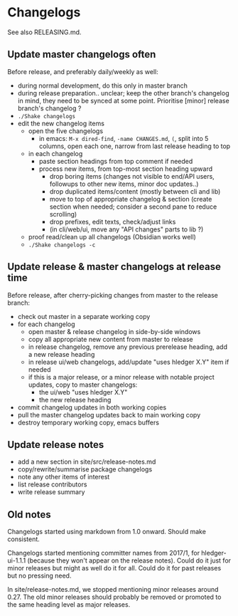 # Changelogs

<div class=pagetoc>

<!-- toc -->
</div>

See also RELEASING.md.

## Update master changelogs often
Before release, and preferably daily/weekly as well:
- during normal development, do this only in master branch
- during release preparation.. unclear; keep the other branch's changelog in mind, they need to be synced at some point. Prioritise \[minor] release branch's changelog ?
- `./Shake changelogs`
- edit the new changelog items
    - open the five changelogs
      - in emacs: `M-x dired-find`, `-name CHANGES.md`, `(`, split into 5 columns, open each one, narrow from last release heading to top
    - in each changelog
      - paste section headings from top comment if needed
      - process new items, from top-most section heading upward
        - drop boring items (changes not visible to end/API users, followups to other new items, minor doc updates..)
        - drop duplicated items/content (mostly between cli and lib)
        - move to top of appropriate changelog & section (create section when needed; consider a second pane to reduce scrolling)
        - drop prefixes, edit texts, check/adjust links
        - (in cli/web/ui, move any "API changes" parts to lib ?)
    - proof read/clean up all changelogs (Obsidian works well)
  - `./Shake changelogs -c`

## Update release & master changelogs at release time
Before release, after cherry-picking changes from master to the release branch:
- check out master in a separate working copy
- for each changelog
  - open master & release changelog in side-by-side windows
  - copy all appropriate new content from master to release
  - in release changelog, remove any previous prerelease heading, add a new release heading
  - in release ui/web changelogs, add/update "uses hledger X.Y" item if needed
  - if this is a major release, or a minor release with notable project updates, copy to master changelogs:
    - the ui/web "uses hledger X.Y"
    - the new release heading
- commit changelog updates in both working copies
- pull the master changelog updates back to main working copy
- destroy temporary working copy, emacs buffers

## Update release notes
- add a new section in site/src/release-notes.md
- copy/rewrite/summarise package changelogs 
- note any other items of interest
- list release contributors
- write release summary

## Old notes

Changelogs started using markdown from 1.0 onward. Should make consistent.

Changelogs started mentioning committer names from 2017/1,
for hledger-ui-1.1.1 (because they won't appear on the release notes).
Could do it just for minor releases but might as well do it for all.
Could do it for past releases but no pressing need.

In site/release-notes.md, we stopped mentioning minor releases
around 0.27. The old minor releases should probably be removed
or promoted to the same heading level as major releases.


